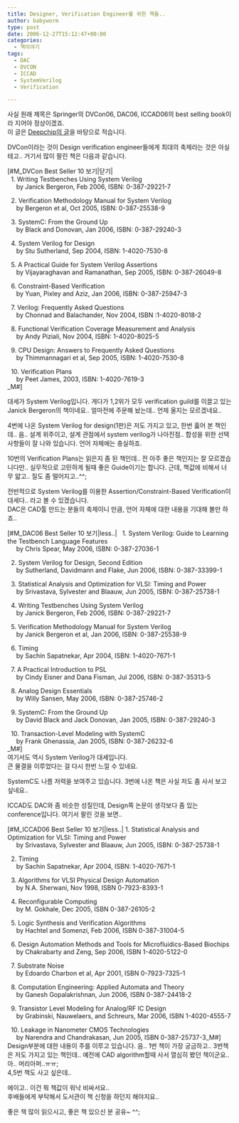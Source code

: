 ```yaml
---
title: Designer, Verification Engineer를 위한 책들..
author: babyworm
type: post
date: 2006-12-27T15:12:47+00:00
categories:
  - 책이야기
tags:
  - DAC
  - DVCON
  - ICCAD
  - SystemVerilog
  - Verification

---
```

사실 원래 제목은 Springer의 DVCon06, DAC06, ICCAD06의 best selling book이라 지어야 정상이겠죠.  
이 글은 <A href="http://www.deepchip.com/wiretap/061219.html" target=_blank>Deepchip의 글</A>을 바탕으로 적습니다. 

DVCon이라는 것이 Design verification engineer들에게 최대의 축제라는 것은 아실테고.. 거기서 많이 팔린 책은 다음과 같습니다. 

[#M_DVCon Best Seller 10 보기|닫기|  
&nbsp; 1. Writing Testbenches Using System Verilog  
&nbsp; &nbsp;&nbsp; by Janick Bergeron, Feb 2006, ISBN: 0-387-29221-7

&nbsp; 2. Verification Methodology Manual for System Verilog  
&nbsp; &nbsp;&nbsp; by Bergeron et al, Oct 2005, ISBN: 0-387-25538-9

&nbsp; 3. SystemC: From the Ground Up  
&nbsp; &nbsp;&nbsp; by Black and Donovan, Jan 2006, ISBN: 0-387-29240-3

&nbsp; 4. System Verilog for Design  
&nbsp; &nbsp;&nbsp; by Stu Sutherland, Sep 2004, ISBN: 1-4020-7530-8

&nbsp; 5. A Practical Guide for System Verilog Assertions  
&nbsp; &nbsp;&nbsp; by Vijayaraghavan and Ramanathan, Sep 2005, ISBN: 0-387-26049-8

&nbsp; 6. Constraint-Based Verification  
&nbsp; &nbsp;&nbsp; by Yuan, Pixley and Aziz, Jan 2006, ISBN: 0-387-25947-3

&nbsp; 7. Verilog: Frequently Asked Questions  
&nbsp; &nbsp;&nbsp; by Chonnad and Balachander, Nov 2004, ISBN :1-4020-8018-2

&nbsp; 8. Functional Verification Coverage Measurement and Analysis  
&nbsp; &nbsp;&nbsp; by Andy Piziali, Nov 2004, ISBN: 1-4020-8025-5

&nbsp; 9. CPU Design: Answers to Frequently Asked Questions  
&nbsp; &nbsp;&nbsp; by Thimmannagari et al, Sep 2005, ISBN: 1-4020-7530-8

&nbsp; 10. Verification Plans  
&nbsp; &nbsp;&nbsp; by Peet James, 2003, ISBN: 1-4020-7619-3  
_M#]

대세가 System Verilog입니다. 게다가 1,2위가 모두 verification guild를 이끌고 있는 Janick Bergeron의 책이네요.. 얼마전에 주문해 놨는데.. 언제 올지는 모르겠네요.. 

4번에 나온 System Verilog for design(1판)은 저도 가지고 있고, 한번 훓어 본 책인데.. 음.. 설계 위주이고, 설계 관점에서 system verilog가 나아진점.. 합성을 위한 선택사항들이 잘 나와 있습니다. 언어 자체에는 충실하죠.

10번의 Verification Plans는 읽은지 좀 된 책인데.. 전 아주 좋은 책인지는 잘 모르겠습니다만.. 실무적으로 고민하게 될때 좋은 Guide이기는 합니다. 근데, 책값에 비해서 너무 얇고.. 질도 좀 떨어지고..^^; 

전반적으로 System Verilog를 이용한 Assertion/Constraint-Based Verification이 대세다.. 라고 볼 수 있겠습니다.  
DAC은 CAD툴 만드는 분들의 축제이니 만큼, 언어 자체에 대한 내용을 기대해 볼만 하죠..

[#M_DAC06 Best Seller 10 보기|less..| &nbsp; 1. System Verilog: Guide to Learning the Testbench Language Features  
&nbsp; &nbsp;&nbsp; by Chris Spear, May 2006, ISBN: 0-387-27036-1

&nbsp; 2. System Verilog for Design, Second Edition  
&nbsp; &nbsp;&nbsp; by Sutherland, Davidmann and Flake, Jun 2006, ISBN: 0-387-33399-1

&nbsp; 3. Statistical Analysis and Optimization for VLSI: Timing and Power  
&nbsp; &nbsp;&nbsp; by Srivastava, Sylvester and Blaauw, Jun 2005, ISBN: 0-387-25738-1

&nbsp; 4. Writing Testbenches Using System Verilog  
&nbsp; &nbsp;&nbsp; by Janick Bergeron, Feb 2006, ISBN: 0-387-29221-7

&nbsp; 5. Verification Methodology Manual for System Verilog  
&nbsp; &nbsp;&nbsp; by Janick Bergeron et al, Jan 2006, ISBN: 0-387-25538-9

&nbsp; 6. Timing  
&nbsp; &nbsp;&nbsp; by Sachin Sapatnekar, Apr 2004, ISBN: 1-4020-7671-1

&nbsp; 7. A Practical Introduction to PSL  
&nbsp; &nbsp;&nbsp; by Cindy Eisner and Dana Fisman, Jul 2006, ISBN: 0-387-35313-5

&nbsp; 8. Analog Design Essentials  
&nbsp; &nbsp;&nbsp; by Willy Sansen, May 2006, ISBN: 0-387-25746-2

&nbsp; 9. SystemC: From the Ground Up  
&nbsp; &nbsp;&nbsp; by David Black and Jack Donovan, Jan 2005, ISBN: 0-387-29240-3

&nbsp; 10. Transaction-Level Modeling with SystemC  
&nbsp; &nbsp;&nbsp; by Frank Ghenassia, Jan 2005, ISBN: 0-387-26232-6  
_M#]  
여기서도 역시 System Verilog가 대세입니다.  
큰 물결을 이루었다는 걸 다시 한번 느낄 수 있네요.

SystemC도 나름 저력을 보여주고 있습니다. 3번에 나온 책은 사실 저도 좀 사서 보고 싶네요..

ICCAD도 DAC와 좀 비슷한 성질인데, Design쪽 논문이 생각보다 좀 있는 conference입니다. 여기서 팔린 것을 보면.. 

[#M_ICCAD06 Best Seller 10 보기|less..| 1. Statistical Analysis and Optimization for VLSI: Timing and Power  
&nbsp; &nbsp;&nbsp; by Srivastava, Sylvester and Blaauw, Jun 2005, ISBN: 0-387-25738-1

&nbsp; 2. Timing  
&nbsp; &nbsp;&nbsp; by Sachin Sapatnekar, Apr 2004, ISBN: 1-4020-7671-1

&nbsp; 3. Algorithms for VLSI Physical Design Automation  
&nbsp; &nbsp;&nbsp; by N.A. Sherwani, Nov 1998, ISBN 0-7923-8393-1

&nbsp; 4. Reconfigurable Computing  
&nbsp; &nbsp;&nbsp; by M. Gokhale, Dec 2005, ISBN 0-387-26105-2

&nbsp; 5. Logic Synthesis and Verification Algorithms  
&nbsp; &nbsp;&nbsp; by Hachtel and Somenzi, Feb 2006, ISBN 0-387-31004-5

&nbsp; 6. Design Automation Methods and Tools for Microfluidics-Based Biochips  
&nbsp; &nbsp;&nbsp; by Chakrabarty and Zeng, Sep 2006, ISBN 1-4020-5122-0

&nbsp; 7. Substrate Noise  
&nbsp; &nbsp;&nbsp; by Edoardo Charbon et al, Apr 2001, ISBN 0-7923-7325-1

&nbsp; 8. Computation Engineering: Applied Automata and Theory  
&nbsp; &nbsp;&nbsp; by Ganesh Gopalakrishnan, Jun 2006, ISBN 0-387-24418-2

&nbsp; 9. Transistor Level Modeling for Analog/RF IC Design  
&nbsp; &nbsp;&nbsp; by Grabinski, Nauwelaers, and Schreurs, Mar 2006, ISBN 1-4020-4555-7

&nbsp; 10. Leakage in Nanometer CMOS Technologies  
&nbsp; &nbsp;&nbsp; by Narendra and Chandrakasan, Jun 2005, ISBN 0-387-25737-3_M#]  
Design부분에 대한 내용이 주를 이루고 있습니다. 음.. 1번 책이 가장 궁금하고.. 3번책은 저도 가지고 있는 책인데.. 예전에 CAD algorithm할때 사서 열심히 봤던 책이군요.. 아.. 머리아퍼..ㅠㅠ;  
4,5번 책도 사고 싶은데.. 

에이고.. 이건 뭐 책값이 워낙 비싸서요..  
후배들에게 부탁해서 도서관이 책 신청을 하던지 해야지요..

좋은 책 많이 읽으시고, 좋은 책 있으신 분 공유~ ^^;